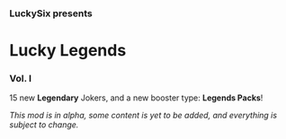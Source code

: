 ### LuckySix presents
# Lucky Legends
### Vol. I
15 new **Legendary** Jokers, and a new booster type: **Legends Packs**!

*This mod is in alpha, some content is yet to be added, and everything is subject to change.*
